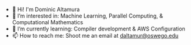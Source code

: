- 👋 Hi! I'm Dominic Altamura
- 👀 I’m interested in: Machine Learning, Parallel Computing, & Computational Mathematics
- 🌱 I’m currently learning: Compiler development & AWS Configuration
- 📫 How to reach me: Shoot me an email at daltamur@oswego.edu

<!---
daltamur/daltamur is a ✨ special ✨ repository because its `README.md` (this file) appears on your GitHub profile.
You can click the Preview link to take a look at your changes.
--->
